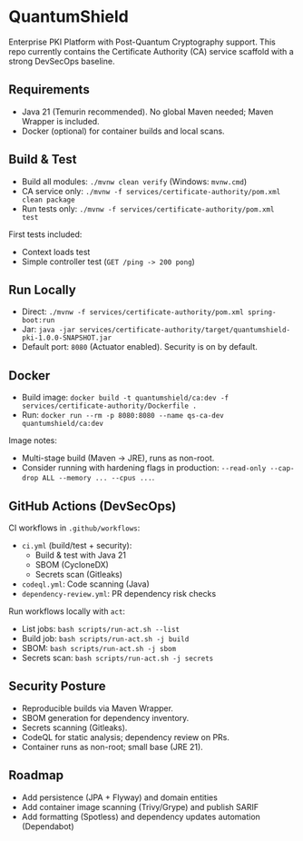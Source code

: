 # QuantumShield

Enterprise PKI Platform with Post-Quantum Cryptography support. This repo currently contains the Certificate Authority (CA) service scaffold with a strong DevSecOps baseline.

## Requirements
- Java 21 (Temurin recommended). No global Maven needed; Maven Wrapper is included.
- Docker (optional) for container builds and local scans.

## Build & Test
- Build all modules: `./mvnw clean verify` (Windows: `mvnw.cmd`)
- CA service only: `./mvnw -f services/certificate-authority/pom.xml clean package`
- Run tests only: `./mvnw -f services/certificate-authority/pom.xml test`

First tests included:
- Context loads test
- Simple controller test (`GET /ping -> 200 pong`)

## Run Locally
- Direct: `./mvnw -f services/certificate-authority/pom.xml spring-boot:run`
- Jar: `java -jar services/certificate-authority/target/quantumshield-pki-1.0.0-SNAPSHOT.jar`
- Default port: `8080` (Actuator enabled). Security is on by default.

## Docker
- Build image: `docker build -t quantumshield/ca:dev -f services/certificate-authority/Dockerfile .`
- Run: `docker run --rm -p 8080:8080 --name qs-ca-dev quantumshield/ca:dev`

Image notes:
- Multi-stage build (Maven -> JRE), runs as non-root.
- Consider running with hardening flags in production: `--read-only --cap-drop ALL --memory ... --cpus ...`.

## GitHub Actions (DevSecOps)
CI workflows in `.github/workflows`:
- `ci.yml` (build/test + security):
  - Build & test with Java 21
  - SBOM (CycloneDX)
  - Secrets scan (Gitleaks)
- `codeql.yml`: Code scanning (Java)
- `dependency-review.yml`: PR dependency risk checks

Run workflows locally with `act`:
- List jobs: `bash scripts/run-act.sh --list`
- Build job: `bash scripts/run-act.sh -j build`
- SBOM: `bash scripts/run-act.sh -j sbom`
- Secrets scan: `bash scripts/run-act.sh -j secrets`

## Security Posture
- Reproducible builds via Maven Wrapper.
- SBOM generation for dependency inventory.
- Secrets scanning (Gitleaks).
- CodeQL for static analysis; dependency review on PRs.
- Container runs as non-root; small base (JRE 21).

## Roadmap
- Add persistence (JPA + Flyway) and domain entities
- Add container image scanning (Trivy/Grype) and publish SARIF
- Add formatting (Spotless) and dependency updates automation (Dependabot)
